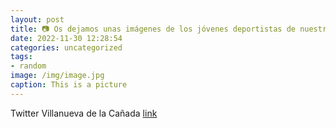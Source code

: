 ```yaml
---
layout: post
title: 📷 Os dejamos unas imágenes de los jóvenes deportistas de nuestra Escuela Municipal de Judo 🥋 que este fin de semana participaro...
date: 2022-11-30 12:28:54
categories: uncategorized
tags:
- random
image: /img/image.jpg
caption: This is a picture
---
```

Twitter Villanueva de la Cañada [link](https://twitter.com/AytoVDLCanada/status/1597587232772493315)
